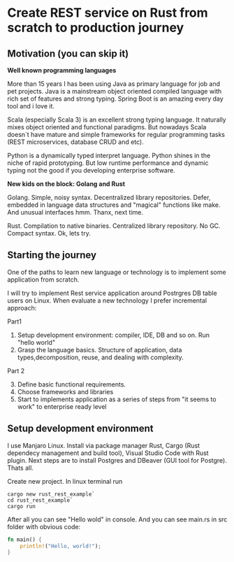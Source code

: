# Create REST service on Rust from scratch to production journey

## Motivation (you can skip it)

**Well known programming languages**

More than 15 years I has been using Java as primary language for job and pet projects. 
Java is a mainstream object oriented compiled language with rich set of features and strong typing. Spring Boot is an amazing every day tool and i love it. 

Scala (especially Scala 3) is an excellent strong typing language. It naturally mixes object oriented and functional paradigms. But nowadays Scala doesn`t have mature and simple frameworks for regular programming tasks (REST microservices, database CRUD and etc).

Python is a dynamically typed interpret language. Python shines in the niche of rapid prototyping. But low runtime performance and dynamic typing not the good if you developing enterprise software.

**New kids on the block: Golang and Rust**

Golang. Simple, noisy syntax. Decentralized library repositories. Defer, embedded in language data structures and "magical" functions like make. And unusual interfaces hmm. Thanx, next time.

Rust. Compilation to native binaries. Centralized library repository. No GC. Compact syntax. Ok, lets try.

## Starting the journey
One of the paths to learn new language or technology is to implement some application from scratch.

I will try to implement Rest service application around Postrgres DB table users on Linux.
When evaluate a new technology I prefer incremental approach:

Part1

1. Setup development environment: compiler, IDE, DB and so on. Run "hello world"
2. Grasp the language basics. Structure of application, data types,decomposition, reuse, and dealing with complexity.

Part 2

3. Define basic functional requirements.
4. Choose frameworks and libraries
5. Start to implements application as a series of steps from "it seems to work" to enterprise ready level 


## Setup development environment
I use Manjaro Linux. 
Install via package manager Rust, Cargo (Rust dependecy management and build tool), Visual Studio Code with Rust plugin.
Next steps are to install Postgres and DBeaver (GUI tool for Postgre).
Thats all.

Create new project. In linux terminal run 

```
cargo new rust_rest_example` 
cd rust_rest_example`
cargo run
```

After all you can see "Hello wold" in console. And you can see main.rs in src folder with obvious code:

```rust
fn main() {
    println!("Hello, world!");
}
``` 

